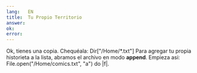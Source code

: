```yaml
---
lang:   EN
title:  Tu Propio Territorio
answer: 
ok:     
error:  
---
```


Ok, tienes una copia. Chequ&eacute;ala: Dir["/Home/*.txt"]
    Para agregar tu propia historieta a la lista, abramos el archivo en modo __append__.
    Empieza asi: 
    File.open("/Home/comics.txt", "a") do |f|.
